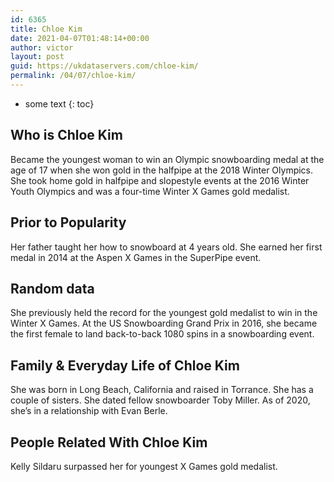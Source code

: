 ```yaml
---
id: 6365
title: Chloe Kim
date: 2021-04-07T01:48:14+00:00
author: victor
layout: post
guid: https://ukdataservers.com/chloe-kim/
permalink: /04/07/chloe-kim/
---
```


* some text
{: toc}


## Who is Chloe Kim



Became the youngest woman to win an Olympic snowboarding medal at the age of 17 when she won gold in the halfpipe at the 2018 Winter Olympics. She took home gold in halfpipe and slopestyle events at the 2016 Winter Youth Olympics and was a four-time Winter X Games gold medalist.

                
                
                
## Prior to Popularity



Her father taught her how to snowboard at 4 years old. She earned her first medal in 2014 at the Aspen X Games in the SuperPipe event.

                
                
                
## Random data



She previously held the record for the youngest gold medalist to win in the Winter X Games. At the US Snowboarding Grand Prix in 2016, she became the first female to land back-to-back 1080 spins in a snowboarding event.

                
                
                
## Family & Everyday Life of Chloe Kim



She was born in Long Beach, California and raised in Torrance. She has a couple of sisters. She dated fellow snowboarder Toby Miller. As of 2020, she&#8217;s in a relationship with Evan Berle.

                
                
                
## People Related With Chloe Kim



Kelly Sildaru surpassed her for youngest X Games gold medalist.

                
              
            
          
          
          
